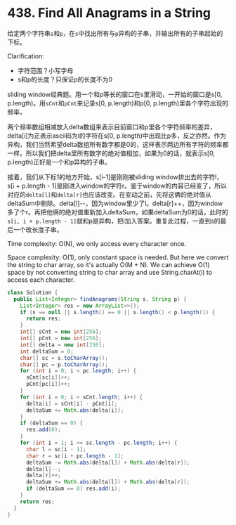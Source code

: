 # 438. Find All Anagrams in a String

给定两个字符串`s`和`p`，在`s`中找出所有与`p`异构的子串，并输出所有的子串起始的下标。

Clarification:
+ 字符范围？小写字母
+ s和p的长度？只保证p的长度不为0

sliding window经典题。用一个和p等长的窗口在s里滑动，一开始的窗口是s[0, p.length)。用`sCnt`和`pCnt`来记录s[0, p.length)和p[0, p.length)里各个字符出现的频率。

两个频率数组相减放入delta数组来表示目前窗口和p里各个字符频率的差异，delta[i]为正表示ascii码为i的字符在s[0, p.length)中出现比p多，反之亦然。作为异构，我们当然希望delta数组所有数字都是0的，这样表示两边所有字符的频率都一样。所以我们把delta里所有数字的绝对值相加，如果为0的话，就表示s[0, p.length)正好是一个和p异构的子串。

接着，我们从下标1的地方开始，s[i-1]是刚刚被sliding window排出去的字符l，s[i + p.length - 1]是刚进入window的字符r。鉴于window的内容已经变了，所以对应的`delta[l]`和`delta[r]`也应该改变。在变动之前，先将这俩的绝对值从deltaSum中剔除。delta[l]--，因为window里少了l。delta[r]++，因为window多了个r。再把他俩的绝对值重新加入deltaSum，如果deltaSum为0的话，此时的`s[i, i + p.length - 1]`就和p是异构，把i加入答案。重复此过程，一直到s的最后一个改长度子串。

Time complexity: O(N), we only access every character once.

Space complexity: O(1), only constant space is needed. But here we convert the string to char array, so it's actually O(M + N). We can achieve O(1) space by not converting string to char array and use String.charAt(i) to access each character.

```java
class Solution {
  public List<Integer> findAnagrams(String s, String p) {
    List<Integer> res = new ArrayList<>();
    if (s == null || s.length() == 0 || s.length() < p.length()) {
      return res;
    }
    int[] sCnt = new int[256];
    int[] pCnt = new int[256];
    int[] delta = new int[256];
    int deltaSum = 0;
    char[] sc = s.toCharArray();
    char[] pc = p.toCharArray();
    for (int i = 0; i < pc.length; i++) {
      sCnt[sc[i]]++;
      pCnt[pc[i]]++;
    }
    for (int i = 0; i < sCnt.length; i++) {
      delta[i] = sCnt[i] - pCnt[i];
      deltaSum += Math.abs(delta[i]);
    }
    if (deltaSum == 0) {
      res.add(0);
    }
    for (int i = 1; i <= sc.length - pc.length; i++) {
      char l = sc[i - 1];
      char r = sc[i + pc.length - 1];
      deltaSum -= Math.abs(delta[l]) + Math.abs(delta[r]);
      delta[l]--;
      delta[r]++;
      deltaSum += Math.abs(delta[l]) + Math.abs(delta[r]);
      if (deltaSum == 0) res.add(i);
    }
    return res;
  }
}
```